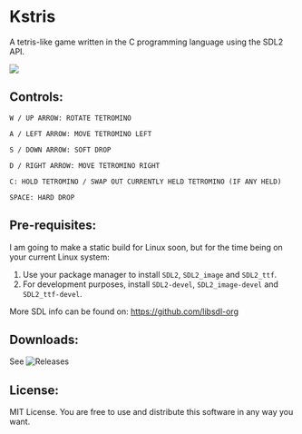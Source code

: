 # Kstris
A tetris-like game written in the C programming language using the SDL2 API.

![](https://github.com/caidol/Kstris/blob/main/assets/kstris_game.png)

## Controls:
```
W / UP ARROW: ROTATE TETROMINO

A / LEFT ARROW: MOVE TETROMINO LEFT

S / DOWN ARROW: SOFT DROP

D / RIGHT ARROW: MOVE TETROMINO RIGHT

C: HOLD TETROMINO / SWAP OUT CURRENTLY HELD TETROMINO (IF ANY HELD)

SPACE: HARD DROP
```

## Pre-requisites:
I am going to make a static build for Linux soon, but for the time being on your current Linux system:

1. Use your package manager to install `SDL2`, `SDL2_image` and `SDL2_ttf`.
2. For development purposes, install `SDL2-devel`, `SDL2_image-devel` and `SDL2_ttf-devel`.

More SDL info can be found on: https://github.com/libsdl-org

## Downloads:

See ![Releases](https://github.com/caidol/Kstris/releases/tag/v1.0)

## License:

MIT License. You are free to use and distribute this software in any way you want.
